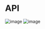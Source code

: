 # API
![image](https://user-images.githubusercontent.com/111951079/209949288-eda707f0-32e8-4c15-b827-d22f9b52d6ec.png)
![image](https://user-images.githubusercontent.com/111951079/209949317-82ef8fb0-dbd4-42b0-bb78-35574cce28dc.png)
